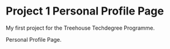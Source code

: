 # Project 1 Personal Profile Page

My first project for the Treehouse Techdegree Programme.

Personal Profile Page.
